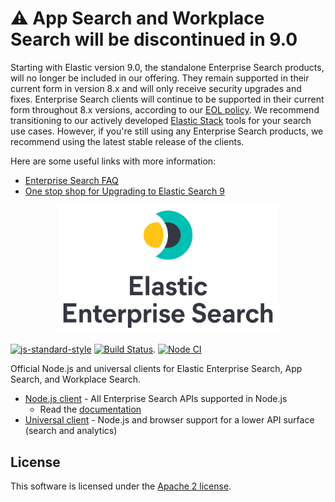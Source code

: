 # :warning: App Search and Workplace Search will be discontinued in 9.0

Starting with Elastic version 9.0, the standalone Enterprise Search products, will no longer be included in our offering.
They remain supported in their current form in version 8.x and will only receive security upgrades and fixes.
Enterprise Search clients will continue to be supported in their current form throughout 8.x versions, according to our [EOL policy](https://www.elastic.co/support/eol).
We recommend transitioning to our actively developed [Elastic Stack](https://www.elastic.co/elastic-stack) tools for your search use cases. However, if you're still using any Enterprise Search products, we recommend using the latest stable release of the clients.

Here are some useful links with more information:

- [Enterprise Search FAQ](https://www.elastic.co/resources/enterprise-search/enterprise-search-faq)
- [One stop shop for Upgrading to Elastic Search 9](https://www.elastic.co/guide/en/enterprise-search/current/upgrading-to-9-x.html)

<p align="center">
  <a href="https://github.com/elastic/enterprise-search-js">
    <img src="https://github.com/elastic/enterprise-search-js/raw/main/packages/enterprise-search/test/fixtures/elastic-enterprise-search-logo.png" width="70%" alt="Elastic Enterprise Search" />
  </a>
</p>

[![js-standard-style](https://img.shields.io/badge/code%20style-standard-brightgreen.svg?style=flat)](http://standardjs.com/)  [![Build Status](https://clients-ci.elastic.co/buildStatus/icon?job=elastic%2Benterprise-search-js%2Bmain)](https://clients-ci.elastic.co/job/elastic+enterprise-search-js+main/). [![Node CI](https://github.com/elastic/enterprise-search-js/actions/workflows/nodejs.yml/badge.svg)](https://github.com/elastic/enterprise-search-js/actions/workflows/nodejs.yml)

Official Node.js and universal clients for Elastic Enterprise Search, App Search, and Workplace Search.

- [Node.js client](./packages/enterprise-search) - All Enterprise Search APIs supported in Node.js
  - Read the [documentation](https://www.elastic.co/guide/en/enterprise-search-clients/enterprise-search-node/master/index.html)
- [Universal client](./packages/enterprise-search-universal) - Node.js and browser support for a lower API surface (search and analytics)

## License

This software is licensed under the [Apache 2 license](./LICENSE).
